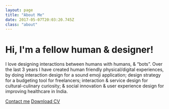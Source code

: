 ```yaml
---
layout: page
title: "About Me"
date: 2017-05-07T20:03:20.745Z
class: "about"
---
```

# Hi, I'm a fellow human & designer!

I love designing interactions between humans with humans, & “bots”. Over the last 3 years I have created human friendly physical/digital experiences, by doing interaction design for a sound emoji application; design strategy for a budgeting tool for freelancers; interaction & service design for cultural-culinary curiosity; & social innovation & user experience design for improving healthcare in India.

[Contact me](mailto:disharoy89@gmail.com "MailMe") [Download CV](/RoyDisha_CV.pdf "GetCV")
